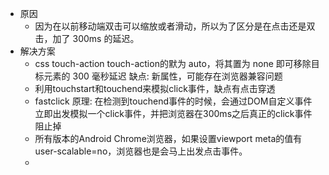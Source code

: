 - 原因
	- 因为在以前移动端双击可以缩放或者滑动，所以为了区分是在点击还是双击，加了 300ms 的延迟。
- 解决方案
	- css touch-action touch-action的默为 auto，将其置为 none 即可移除目标元素的 300 毫秒延迟 缺点: 新属性，可能存在浏览器兼容问题
	- 利用touchstart和touchend来模拟click事件，缺点有点击穿透
	- fastclick 原理: 在检测到touchend事件的时候，会通过DOM自定义事件立即出发模拟一个click事件，并把浏览器在300ms之后真正的click事件阻止掉
	- 所有版本的Android Chrome浏览器，如果设置viewport meta的值有user-scalable=no，浏览器也是会马上出发点击事件。
	-